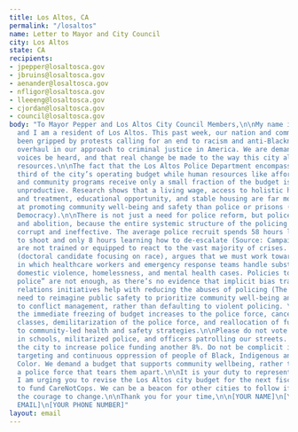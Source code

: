 ```yaml
---
title: Los Altos, CA
permalink: "/losaltos"
name: Letter to Mayor and City Council
city: Los Altos
state: CA
recipients:
- jpepper@losaltosca.gov
- jbruins@losaltosca.gov
- aenander@losaltosca.gov
- nfligor@losaltosca.gov
- lleeeng@losaltosca.gov
- cjordan@losaltosca.gov
- council@losaltosca.gov
body: "To Mayor Pepper and Los Altos City Council Members,\n\nMy name is [YOUR NAME],
  and I am a resident of Los Altos. This past week, our nation and community have
  been gripped by protests calling for an end to racism and anti-Blackness and a complete
  overhaul in our approach to criminal justice in America. We are demanding that our
  voices be heard, and that real change be made to the way this city allocates its
  resources.\n\nThe fact that the Los Altos Police Department encompasses almost a
  third of the city’s operating budget while human resources like affordable housing
  and community programs receive only a small fraction of the budget is shameful and
  unproductive. Research shows that a living wage, access to holistic health services
  and treatment, educational opportunity, and stable housing are far more successful
  at promoting community well-being and safety than police or prisons (Source: Popular
  Democracy).\n\nThere is not just a need for police reform, but police defunding
  and abolition, because the entire systemic structure of the policing is inherently
  corrupt and ineffective. The average police recruit spends 58 hours learning how
  to shoot and only 8 hours learning how to de-escalate (Source: Campaign Zero). They
  are not trained or equipped to react to the vast majority of crises. Phillip McHarris
  (doctoral candidate focusing on race), argues that we must work towards a reality
  in which healthcare workers and emergency response teams handle substance abuse,
  domestic violence, homelessness, and mental health cases. Policies to “improve the
  police” are not enough, as there’s no evidence that implicit bias training or community
  relations initiatives help with reducing the abuses of policing (The Nation). We
  need to reimagine public safety to prioritize community well-being and finding alternatives
  to conflict management, rather than defaulting to violent policing. \n\nWe demand
  the immediate freezing of budget increases to the police force, cancelling of cadet
  classes, demilitarization of the police force, and reallocation of funds from police
  to community-led health and safety strategies.\n\nPlease do not vote for more SRO’s
  in schools, militarized police, and officers patrolling our streets. Do not allow
  the city to increase police funding another 8%. Do not be complicit in the disproportionate
  targeting and continuous oppression of people of Black, Indigenous and People of
  Color. We demand a budget that supports community wellbeing, rather than empowers
  a police force that tears them apart.\n\nIt is your duty to represent your constituents.
  I am urging you to revise the Los Altos city budget for the next fiscal year and
  to fund CareNotCops. We can be a beacon for other cities to follow if only we have
  the courage to change.\n\nThank you for your time,\n\n[YOUR NAME]\n[YOUR ADDRESS]\n[YOUR
  EMAIL]\n[YOUR PHONE NUMBER]"
layout: email
---
```


